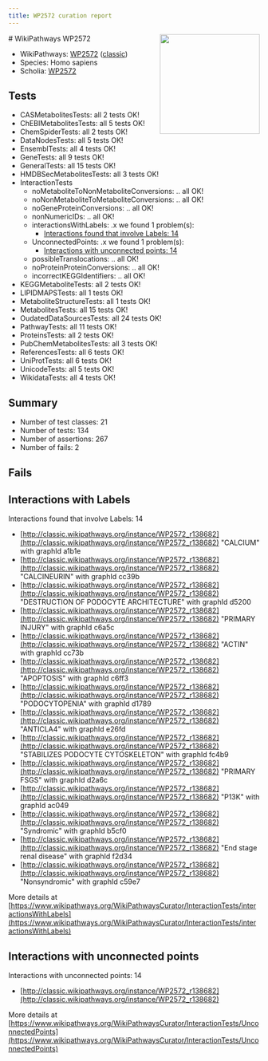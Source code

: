 ```yaml
---
title: WP2572 curation report
---
```


<img style="float: right; width: 200px" src="https://upload.wikimedia.org/wikipedia/commons/thumb/8/83/Wplogo_with_text_500.png/640px-Wplogo_with_text_500.png" />
# WikiPathways WP2572

* WikiPathways: [WP2572](https://wikipathways.org/pathways/WP2572) ([classic](https://classic.wikipathways.org/instance/WP2572))
* Species: Homo sapiens
* Scholia: [WP2572](https://scholia.toolforge.org/wikipathways/WP2572)
## Tests
* CASMetabolitesTests: all 2 tests OK!
* ChEBIMetabolitesTests: all 5 tests OK!
* ChemSpiderTests: all 2 tests OK!
* DataNodesTests: all 5 tests OK!
* EnsemblTests: all 4 tests OK!
* GeneTests: all 9 tests OK!
* GeneralTests: all 15 tests OK!
* HMDBSecMetabolitesTests: all 3 tests OK!
* InteractionTests
    * noMetaboliteToNonMetaboliteConversions: .. all OK!
    * noNonMetaboliteToMetaboliteConversions: .. all OK!
    * noGeneProteinConversions: .. all OK!
    * nonNumericIDs: .. all OK!
    * interactionsWithLabels: .x we found 1 problem(s):
        * [Interactions found that involve Labels: 14](#fe97a8bc)
    * UnconnectedPoints: .x we found 1 problem(s):
        * [Interactions with unconnected points: 14](#7f1d407b)
    * possibleTranslocations: .. all OK!
    * noProteinProteinConversions: .. all OK!
    * incorrectKEGGIdentifiers: .. all OK!
* KEGGMetaboliteTests: all 2 tests OK!
* LIPIDMAPSTests: all 1 tests OK!
* MetaboliteStructureTests: all 1 tests OK!
* MetabolitesTests: all 15 tests OK!
* OudatedDataSourcesTests: all 24 tests OK!
* PathwayTests: all 11 tests OK!
* ProteinsTests: all 2 tests OK!
* PubChemMetabolitesTests: all 3 tests OK!
* ReferencesTests: all 6 tests OK!
* UniProtTests: all 6 tests OK!
* UnicodeTests: all 5 tests OK!
* WikidataTests: all 4 tests OK!


## Summary

* Number of test classes: 21
* Number of tests: 134
* Number of assertions: 267
* Number of fails: 2

## Fails

<a name="fe97a8bc" />

## Interactions with Labels

Interactions found that involve Labels: 14

* [http://classic.wikipathways.org/instance/WP2572_r138682](http://classic.wikipathways.org/instance/WP2572_r138682) "CALCIUM" with graphId a1b1e
* [http://classic.wikipathways.org/instance/WP2572_r138682](http://classic.wikipathways.org/instance/WP2572_r138682) "CALCINEURIN" with graphId cc39b
* [http://classic.wikipathways.org/instance/WP2572_r138682](http://classic.wikipathways.org/instance/WP2572_r138682) "DESTRUCTION OF
PODOCYTE
ARCHITECTURE" with graphId d5200
* [http://classic.wikipathways.org/instance/WP2572_r138682](http://classic.wikipathways.org/instance/WP2572_r138682) "PRIMARY 
INJURY" with graphId c6a5c
* [http://classic.wikipathways.org/instance/WP2572_r138682](http://classic.wikipathways.org/instance/WP2572_r138682) "ACTIN" with graphId cc73b
* [http://classic.wikipathways.org/instance/WP2572_r138682](http://classic.wikipathways.org/instance/WP2572_r138682) "APOPTOSIS" with graphId c6ff3
* [http://classic.wikipathways.org/instance/WP2572_r138682](http://classic.wikipathways.org/instance/WP2572_r138682) "PODOCYTOPENIA" with graphId d1789
* [http://classic.wikipathways.org/instance/WP2572_r138682](http://classic.wikipathways.org/instance/WP2572_r138682) "ANTICLA4" with graphId e26fd
* [http://classic.wikipathways.org/instance/WP2572_r138682](http://classic.wikipathways.org/instance/WP2572_r138682) "STABILIZES 
PODOCYTE
CYTOSKELETON" with graphId fc4b9
* [http://classic.wikipathways.org/instance/WP2572_r138682](http://classic.wikipathways.org/instance/WP2572_r138682) "PRIMARY 
FSGS" with graphId d2a6c
* [http://classic.wikipathways.org/instance/WP2572_r138682](http://classic.wikipathways.org/instance/WP2572_r138682) "P13K" with graphId ac049
* [http://classic.wikipathways.org/instance/WP2572_r138682](http://classic.wikipathways.org/instance/WP2572_r138682) "Syndromic" with graphId b5cf0
* [http://classic.wikipathways.org/instance/WP2572_r138682](http://classic.wikipathways.org/instance/WP2572_r138682) "End
stage
renal
disease" with graphId f2d34
* [http://classic.wikipathways.org/instance/WP2572_r138682](http://classic.wikipathways.org/instance/WP2572_r138682) "Nonsyndromic" with graphId c59e7


More details at [https://www.wikipathways.org/WikiPathwaysCurator/InteractionTests/interactionsWithLabels](https://www.wikipathways.org/WikiPathwaysCurator/InteractionTests/interactionsWithLabels)

<a name="7f1d407b" />

## Interactions with unconnected points

Interactions with unconnected points: 14

* [http://classic.wikipathways.org/instance/WP2572_r138682](http://classic.wikipathways.org/instance/WP2572_r138682)


More details at [https://www.wikipathways.org/WikiPathwaysCurator/InteractionTests/UnconnectedPoints](https://www.wikipathways.org/WikiPathwaysCurator/InteractionTests/UnconnectedPoints)

